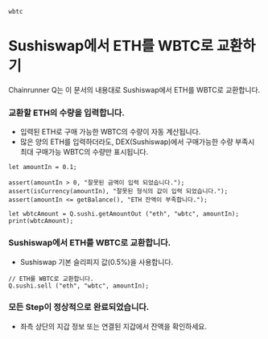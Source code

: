 ```meta-Currency
wbtc
```

# Sushiswap에서 ETH를 WBTC로 교환하기

Chainrunner Q는 이 문서의 내용대로 Sushiswap에서 ETH를 WBTC로 교환합니다.

### 교환할 ETH의 수량을 입력합니다.

- 입력된 ETH로 구매 가능한 WBTC의 수량이 자동 계산됩니다.
- 많은 양의 ETH를 입력하더라도, DEX(Sushiswap)에서 구매가능한 수량 부족시 최대 구매가능 WBTC의 수량만 표시됩니다.

```input-Dynamic ETH
let amountIn = 0.1;
```

```input-Verify
assert(amountIn > 0, "잘못된 금액이 입력 되었습니다.");
assert(isCurrency(amountIn), "잘못된 형식의 값이 입력 되었습니다.");
assert(amountIn <= getBalance(), "ETH 잔액이 부족합니다.");
```

```output-Dynamic WBTC
let wbtcAmount = Q.sushi.getAmountOut ("eth", "wbtc", amountIn);
print(wbtcAmount);
```

### Sushiswap에서 ETH를 WBTC로 교환합니다.

- Sushiswap 기본 슬리피지 값(0.5%)을 사용합니다.

```taster
// ETH를 WBTC로 교환합니다.
Q.sushi.sell ("eth", "wbtc", amountIn);
```

### 모든 Step이 정상적으로 완료되었습니다.

- 좌측 상단의 지갑 정보 또는 연결된 지갑에서 잔액을 확인하세요.
